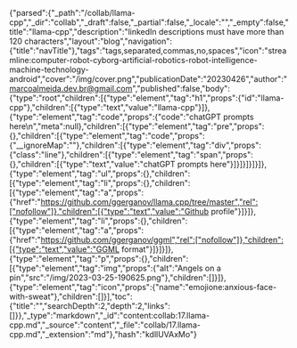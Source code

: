 {"parsed":{"_path":"/collab/llama-cpp","_dir":"collab","_draft":false,"_partial":false,"_locale":"","_empty":false,"title":"llama-cpp","description":"linkedIn descriptions must have more than 120 characters","layout":"blog","navigation":{"title":"navTitle"},"tags":"tags,separated,commas,no,spaces","icon":"streamline:computer-robot-cyborg-artificial-robotics-robot-intelligence-machine-technology-android","cover":"/img/cover.png","publicationDate":"20230426","author":"marcoalmeida.dev.br@gmail.com","published":false,"body":{"type":"root","children":[{"type":"element","tag":"h1","props":{"id":"llama-cpp"},"children":[{"type":"text","value":"llama-cpp"}]},{"type":"element","tag":"code","props":{"code":"chatGPT prompts here\n","meta":null},"children":[{"type":"element","tag":"pre","props":{},"children":[{"type":"element","tag":"code","props":{"__ignoreMap":""},"children":[{"type":"element","tag":"div","props":{"class":"line"},"children":[{"type":"element","tag":"span","props":{},"children":[{"type":"text","value":"chatGPT prompts here"}]}]}]}]}]},{"type":"element","tag":"ul","props":{},"children":[{"type":"element","tag":"li","props":{},"children":[{"type":"element","tag":"a","props":{"href":"https://github.com/ggerganov/llama.cpp/tree/master","rel":["nofollow"]},"children":[{"type":"text","value":"Github profile"}]}]},{"type":"element","tag":"li","props":{},"children":[{"type":"element","tag":"a","props":{"href":"https://github.com/ggerganov/ggml","rel":["nofollow"]},"children":[{"type":"text","value":"GGML format"}]}]}]},{"type":"element","tag":"p","props":{},"children":[{"type":"element","tag":"img","props":{"alt":"Angels on a pin","src":"/img/2023-03-25-190625.png"},"children":[]}]},{"type":"element","tag":"icon","props":{"name":"emojione:anxious-face-with-sweat"},"children":[]}],"toc":{"title":"","searchDepth":2,"depth":2,"links":[]}},"_type":"markdown","_id":"content:collab:17.llama-cpp.md","_source":"content","_file":"collab/17.llama-cpp.md","_extension":"md"},"hash":"kdllUVAxMo"}
